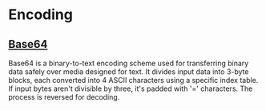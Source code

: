 # Encoding

## [Base64](./src/base64.cairo)

Base64 is a binary-to-text encoding scheme used for transferring binary data safely over media designed for text. It divides input data into 3-byte blocks, each converted into 4 ASCII characters using a specific index table. If input bytes aren't divisible by three, it's padded with '=' characters. The process is reversed for decoding.
